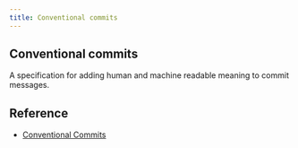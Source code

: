 ```yaml
---
title: Conventional commits
---
```


## Conventional commits
A specification for adding human and machine readable meaning to commit messages.


## Reference
- [Conventional Commits](https://www.conventionalcommits.org/en/v1.0.0/)
